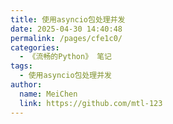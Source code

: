 ```yaml
---
title: 使用asyncio包处理并发
date: 2025-04-30 14:40:48
permalink: /pages/cfe1c0/
categories:
  - 《流畅的Python》 笔记
tags:
  - 使用asyncio包处理并发
author:
  name: MeiChen
  link: https://github.com/mtl-123
---
```

